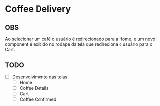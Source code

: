 # Coffee Delivery

## OBS

Ao selecionar um café o usuário é redirecionado para a Home, e um novo component é exibido no rodapé da tela que redireciona o usuário para o Cart.

## TODO

- [ ] Desenvolvimento das telas
  - [ ] Home
  - [ ] Coffee Details
  - [ ] Cart
  - [ ] Coffee Confirmed
